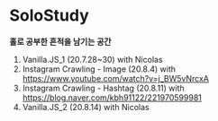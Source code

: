 # SoloStudy

**홀로 공부한 흔적을 남기는 공간**

1. Vanilla.JS_1 (20.7.28~30) with Nicolas
2. Instagram Crawling - Image (20.8.4) with https://www.youtube.com/watch?v=j_BW5vNrcxA
3. Instagram Crawling - Hashtag (20.8.11) with https://blog.naver.com/kbh91122/221970599981
4. Vanilla.JS_2 (20.8.14) with Nicolas
